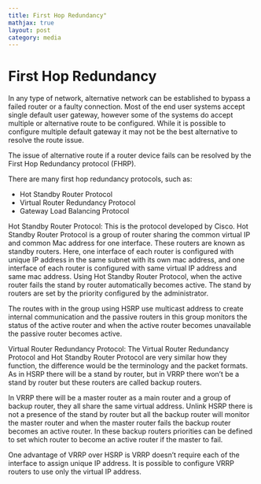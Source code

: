 ```yaml
---
title: First Hop Redundancy"
mathjax: true
layout: post
category: media
---
```

<h1>First Hop Redundancy</h1>

In any type of network, alternative network can be established to bypass a failed router or a faulty connection. Most of the end user systems accept single default user gateway, however some of the systems do accept multiple or alternative route to be configured. While it is possible to configure multiple default gateway it may not be the best alternative to resolve the route issue. 

The issue of alternative route if a router device fails can be resolved by the First Hop Redundancy protocol (FHRP). 

There are many first hop redundancy protocols, such as:

- Hot Standby Router Protocol
- Virtual Router Redundancy Protocol
- Gateway Load Balancing Protocol

Hot Standby Router Protocol: This is the protocol developed by Cisco. Hot Standby Router Protocol is a group of router sharing the common virtual IP and common Mac address for one interface. These routers are known as standby routers. Here, one interface of each router is configured with unique IP address in the same subnet with its own mac address, and one interface of each router is configured with same virtual IP address and same mac address. Using Hot Standby Router Protocol, when the active router fails the stand by router automatically becomes active. The stand by routers are set by the priority configured by the administrator.

The routes with in the group using HSRP use multicast address to create internal communication and the passive routers in this group monitors the status of the active router and when the active router becomes unavailable the passive router becomes active.

Virtual Router Redundancy Protocol: The Virtual Router Redundancy Protocol and Hot Standby Router Protocol are very similar how they function, the difference would be the terminology and the packet formats. As in HSRP there will be a stand by router, but in VRRP there won’t be a stand by router but these routers are called backup routers. 

In VRRP there will be a master router as a main router and a group of backup router, they all share the same virtual address. Unlink HSRP there is not a presence of the stand by router but all the backup router will monitor the master router and when the master router fails the backup router becomes an active router. In these backup routers priorities can be defined to set which router to become an active router if the master to fail.

One advantage of VRRP over HSRP is VRRP doesn’t require each of the interface to assign unique IP address. It is possible to configure VRRP routers to use only the virtual IP address. 